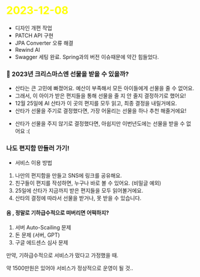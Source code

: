 # <span style="color:yellow">2023-12-08</span>

- 디자인 개편 작업
- PATCH API 구현 
- JPA Converter 오류 해결
- Rewind AI
- Swagger 세팅 완료. Spring과의 버전 이슈때문에 약간 힘들었다.



### 🎄 2023년 크리스마스엔 선물을 받을 수 있을까?
- 산타는 큰 고민에 빠졌어요. 예산이 부족해서 모든 아이들에게 선물을 줄 수 없어요.
- 그래서, 이 아이가 받은 편지들을 통해 선물을 줄 지 안 줄지 결정하기로 했어요!
- 12월 25일에 AI 산타가 이 곳의 편지를 모두 읽고, 최종 결정을 내릴거에요. 
- 산타가 선물을 주기로 결정했다면,  가장 어울리는 선물을 하나 추천 해줄거에요!
* 산타가 선물을 주지 않기로 결정했다면, 아쉽지만 이번년도에는 선물을 받을 수 없어요 :( 

### 나도 편지함 만들러 가기!


- 서비스 이용 방법
1. 나만의 편지함을 만들고 SNS에 링크를 공유해요.
2. 친구들이 편지를 작성하면, 누구나 바로 볼 수 있어요. (비밀글 예외)
3. 25일에 산타가 지금까지 받은 편지들을 모두 읽어볼거에요.
4. 산타의 결정에 따라서 선물을 받거나, 못 받을 수 있습니다.


#### 음 , 정말로 기하급수적으로 떠버리면 어떡하지?
1. 서버 Auto-Scailing 문제
2. 돈 문제 (서버, GPT)
3. 구글 에드센스 심사 문제

만약, 기하급수적으로 서비스가 떴다고 가정했을 때.

약 1500만원은 있어야 서비스가 정상적으로 운영이 될 것..